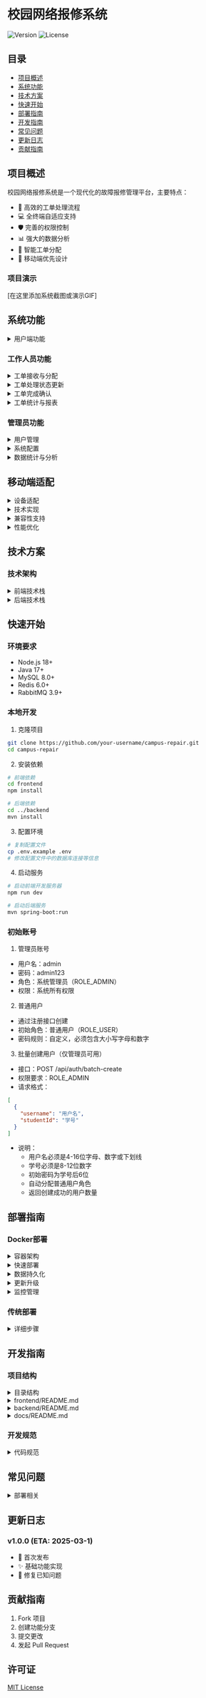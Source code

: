 # 校园网络报修系统

![Version](https://img.shields.io/badge/version-1.0.0-blue.svg)
![License](https://img.shields.io/badge/license-MIT-green.svg)

## 目录

- [项目概述](#项目概述)
- [系统功能](#系统功能)
- [技术方案](#技术方案)
- [快速开始](#快速开始)
- [部署指南](#部署指南)
- [开发指南](#开发指南)
- [常见问题](#常见问题)
- [更新日志](#更新日志)
- [贡献指南](#贡献指南)

## 项目概述

校园网络报修系统是一个现代化的故障报修管理平台，主要特点：

- 🚀 高效的工单处理流程
- 💻 全终端自适应支持
- 🛡️ 完善的权限控制
- 📊 强大的数据分析
- 🔄 智能工单分配
- 📱 移动端优先设计

### 项目演示

[在这里添加系统截图或演示GIF]

## 系统功能

<details>
<summary>用户端功能</summary>

- 用户注册与登录
  - 手机号/学号注册
  - 密码登录与找回
  - 基于RBAC的权限控制
- 故障报修
  - 故障类型选择
  - 图片上传
  - 预约维修
- 故障知识库
  - 常见问题解决方案
  - 自助故障排查指南
  - 知识库内容更新
- 智能推荐
  - 基于历史报修记录
  - 个性化解决方案推荐
  - 相关服务建议
- 进度查询
  - 实时状态跟踪
  - 处理过程时间线
- 历史记录
  - 记录查询
  - 评价反馈
  - 用户反馈收集与分析
  - 满意度评分系统
  - 改进建议提交
</details>

### 工作人员功能
<details>
<summary>工单接收与分配</summary>

- 新工单实时提醒
- 智能排班算法
  - 基于技能匹配
  - 考虑工作负载均衡
  - 支持组队修理
  - 动态调整优先级
- 手动调整分配
</details>

<details>
<summary>工单处理状态更新</summary>

- 状态流转（待处理、处理中、已上报、已完成）
- 添加上报说明（无法处理原因）
- 添加处理备注
- 上传维修证明
</details>

<details>
<summary>工单完成确认</summary>

- 用户确认完成
- 系统自动确认超时
- 生成维修报告
</details>

<details>
<summary>工单统计与报表</summary>

- 个人工作量统计
- 工单完成率分析
- 常见问题统计
</details>

### 管理员功能
<details>
<summary>用户管理</summary>

- 用户信息维护
  - 工号管理
    - 自动生成唯一工号
    - 工号权限管理
  - 批量创建用户
    - 支持批量导入用户和学号
    - 自动生成初始密码（学号后6位）
    - 自动分配普通用户角色
- 权限管理
  - 基于RBAC的角色权限分配
  - 角色继承关系管理
  - 权限粒度控制
- 安全审计
  - 操作日志审计
    - 完整操作记录
    - 敏感操作标记
    - 日志分析报告
  - 数据加密
    - 敏感数据加密存储
    - 传输加密（TLS）
    - 密钥轮换机制
- 招新管理
  - 招新申请提交
  - 多轮面试安排
    - 初试
    - 复试
    - 终面
  - 面试结果评估
  - 录用审批
  - 新成员培训
  - 工号分配
</details>

<details>
<summary>系统配置</summary>

- 故障类型管理
- 通知管理
  - 邮件通知配置
    - SMTP服务器设置
    - 发件人信息配置
    - 邮件发送频率控制
  - 通知模板编辑
    - 支持HTML格式模板
    - 变量替换功能
    - 模板版本管理
- 系统参数设置
</details>

<details>
<summary>数据统计与分析</summary>

- 数据分析平台
  - 实时数据监控
    - 系统运行状态
    - 工单处理进度
    - 资源使用情况
  - 可视化报表
    - 多维度数据分析
    - 自定义报表生成
    - 数据趋势预测
    - 交互式图表展示
    - 数据导出功能
  - 统计分析
    - 工单处理效率分析
    - 用户满意度统计
    - 系统使用情况报表
  - 预测分析
    - 故障趋势预测
    - 资源需求预测
    - 人员调度优化
  - 可视化报表
    - 自定义报表生成
    - 数据导出功能
    - 多维度分析
</details>

## 移动端适配

<details>
<summary>设备适配</summary>

- 响应式布局,自动适应不同屏幕尺寸
- 触摸区域优化,提升操作体验
- 字体与图片自适应调整
- 表格横向滚动支持
- 代码块优化显示
- 双栏布局(平板端)
- 支持触摸和键盘操作
</details>

<details>
<summary>技术实现</summary>

- 媒体查询(@media)断点适配
- viewport配置与缩放控制
- rem/em相对单位
- 触摸事件优化
- 图片自适应(max-width:100%)
</details>

<details>
<summary>兼容性支持</summary>

- iOS 9.0+
- Android 5.0+
- 主流平板设备(iPad/Surface等)
</details>

<details>
<summary>性能优化</summary>

- 资源优化
  - 图片懒加载与预加载
  - 自适应图片加载
  - 静态资源CDN加速
- 渲染优化
  - 虚拟列表
  - 骨架屏加载
  - 减少重绘重排
- 网络优化
  - Service Worker缓存
  - 请求合并与压缩
  - 离线功能支持
- 运行时优化
  - 代码分割(Code Splitting)
  - 组件懒加载
  - 内存使用优化
</details>

## 技术方案

### 技术架构

<details>
<summary>前端技术栈</summary>

- Next.js 13+
- React 18+
- Material-UI (MUI)
- TypeScript
- PWA支持
</details>

<details>
<summary>后端技术栈</summary>

- Spring Boot 3.0+
- Spring Security + RBAC权限控制
  - 基于角色的访问控制
  - 动态权限配置
  - 细粒度权限管理
  - 权限继承支持
- MyBatis Plus
- MySQL 8.0+
- Redis
- RabbitMQ
</details>

## 快速开始

### 环境要求

- Node.js 18+
- Java 17+
- MySQL 8.0+
- Redis 6.0+
- RabbitMQ 3.9+

### 本地开发

1. 克隆项目
```bash
git clone https://github.com/your-username/campus-repair.git
cd campus-repair
```

2. 安装依赖
```bash
# 前端依赖
cd frontend
npm install

# 后端依赖
cd ../backend
mvn install
```

3. 配置环境
```bash
# 复制配置文件
cp .env.example .env
# 修改配置文件中的数据库连接等信息
```

4. 启动服务
```bash
# 启动前端开发服务器
npm run dev

# 启动后端服务
mvn spring-boot:run
```

### 初始账号

1. 管理员账号
- 用户名：admin
- 密码：admin123
- 角色：系统管理员（ROLE_ADMIN）
- 权限：系统所有权限

2. 普通用户
- 通过注册接口创建
- 初始角色：普通用户（ROLE_USER）
- 密码规则：自定义，必须包含大小写字母和数字

3. 批量创建用户（仅管理员可用）
- 接口：POST /api/auth/batch-create
- 权限要求：ROLE_ADMIN
- 请求格式：
```json
[
  {
    "username": "用户名",
    "studentId": "学号"
  }
]
```
- 说明：
  - 用户名必须是4-16位字母、数字或下划线
  - 学号必须是8-12位数字
  - 初始密码为学号后6位
  - 自动分配普通用户角色
  - 返回创建成功的用户数量

## 部署指南

### Docker部署

<details>
<summary>容器架构</summary>

- 应用容器
  - frontend: Next.js应用
  - backend: Spring Boot应用
- 数据容器
  - mysql: MySQL数据库
  - redis: Redis缓存
  - rabbitmq: 消息队列
- 反向代理
  - nginx: 请求转发与负载均衡
</details>

<details>
<summary>快速部署</summary>

1. 准备配置文件
```bash
cp docker-compose.yml.example docker-compose.yml
cp .env.example .env
```

2. 修改环境变量
```bash
vim .env
# 配置数据库连接等信息
```

3. 启动服务
```bash
docker-compose up -d
```

4. 查看服务状态
```bash
docker-compose ps
```
</details>

<details>
<summary>数据持久化</summary>

- Docker volumes配置
  ```yaml
  volumes:
    mysql_data:
    redis_data:
    rabbitmq_data:
  ```
- 持久化内容
  - 数据库数据
  - 日志文件
  - 配置文件
  - 上传文件
</details>

<details>
<summary>更新升级</summary>

- 滚动更新策略
  ```bash
  docker-compose up -d --no-deps --build <service_name>
  ```
- 数据库迁移
  - 使用Flyway管理版本
  - 自动执行迁移脚本
- 配置更新
  - 环境变量注入
  - 配置文件挂载
</details>

<details>
<summary>监控管理</summary>

- 容器监控
  - CPU/内存使用
  - 容器状态
  - 日志查看
- 应用监控
  - 健康检查
  - 性能指标
  - 告警配置
</details>

### 传统部署

<details>
<summary>详细步骤</summary>

1. 准备环境
2. 构建项目
3. 配置服务器
4. 部署应用
5. 配置反向代理
</details>

## 开发指南

### 项目结构

<details>
<summary>目录结构</summary>

```
.
├── frontend/                        # Next.js前端项目
│   ├── src/                        # 源代码目录
│   │   ├── app/                    # Next.js 13+ App目录
│   │   │   ├── globals.css        # 全局样式
│   │   │   ├── layout.tsx        # 根布局组件
│   │   │   └── page.tsx          # 首页组件
│   │   └── theme.ts              # 主题配置
│   ├── public/                    # 静态资源
│   ├── next.config.ts            # Next.js配置
│   ├── package.json              # 依赖配置
│   └── tsconfig.json             # TypeScript配置
├── backend/                       # Spring Boot后端项目
│   ├── src/
│   │   ├── main/
│   │   │   ├── java/com/zsxyww/backend/
│   │   │   │   ├── config/      # 配置类
│   │   │   │   └── BackendApplication.java
│   │   │   └── resources/
│   │   │       ├── application.yml      # 主配置文件
│   │   │       ├── application-dev.yml  # 开发环境配置
│   │   │       └── application-prod.yml # 生产环境配置
│   │   └── test/                 # 测试目录
│   ├── pom.xml                   # Maven配置
│   └── Dockerfile               # 后端Docker构建文件
├── nginx/                        # Nginx配置
│   └── nginx.conf               # Nginx主配置文件
├── docs/                        # 项目文档
├── docker-compose.yml           # Docker编排配置
├── docker-compose.override.yml  # Docker本地开发配置
├── .env.example                # 环境变量示例
└── README.md                   # 项目说明文档
```

</details>

<details>
<summary>frontend/README.md</summary>

```markdown
# 前端开发文档

## 目录结构
- components/: 可复用组件
- pages/: 页面文件
- styles/: 样式文件

## 开发指南
1. 组件开发规范
2. 状态管理方案
3. 样式管理方案
4. 测试规范

## 构建部署
1. 开发环境配置
2. 构建命令说明
3. 部署流程
```
</details>

<details>
<summary>backend/README.md</summary>

```markdown
# 后端开发文档

## 目录结构
- api/: 接口定义
- service/: 业务逻辑
- model/: 数据模型

## 开发指南
1. API设计规范
2. 数据库设计
3. 服务层规范
4. 测试规范

## 部署运维
1. 环境配置
2. 数据库迁移
3. 监控告警
```
</details>

<details>
<summary>docs/README.md</summary>

```markdown
# 项目文档索引

## API文档
- RESTful API说明
- WebSocket接口说明

## 设计文档
- 系统架构设计
- 数据库设计
- 业务流程设计

## 部署文档
- 环境配置说明
- Docker部署指南
- 传统部署指南
```
</details>

### 开发规范

<details>
<summary>代码规范</summary>

- 代码风格
- 命名规范
- 注释规范
- 提交规范
</details>

## 常见问题

<details>
<summary>部署相关</summary>

- Q: Docker容器无法启动?
- A: 检查端口占用和配置文件

[更多常见问题...]
</details>

## 更新日志

### v1.0.0 (ETA: 2025-03-1)
- 🎉 首次发布
- ✨ 基础功能实现
- 🐛 修复已知问题

## 贡献指南

1. Fork 项目
2. 创建功能分支
3. 提交更改
4. 发起 Pull Request

## 许可证

[MIT License](LICENSE)